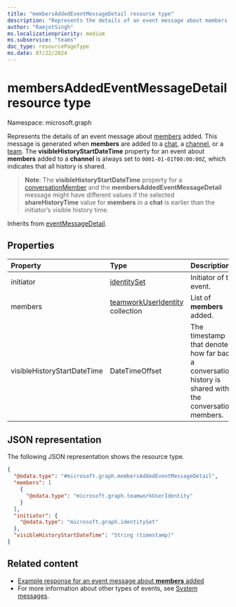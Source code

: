 ```yaml
---
title: "membersAddedEventMessageDetail resource type"
description: "Represents the details of an event message about members added."
author: "RamjotSingh"
ms.localizationpriority: medium
ms.subservice: "teams"
doc_type: resourcePageType
ms.date: 07/22/2024
---
```


# membersAddedEventMessageDetail resource type

Namespace: microsoft.graph

Represents the details of an event message about [members](../resources/conversationMember.md) added.
This message is generated when **members** are added to a [chat](../resources/chat.md), a [channel](../resources/channel.md), or a [team](../resources/team.md).
The **visibleHistoryStartDateTime** property for an event about **members** added to a **channel** is always set to `0001-01-01T00:00:00Z`, which indicates that all history is shared.

> **Note**: The **visibleHistoryStartDateTime** property for a [conversationMember](conversationmember.md) and the **membersAddedEventMessageDetail** message might have different values if the selected **shareHistoryTime** value for **members** in a **chat** is earlier than the initiator’s visible history time.


Inherits from [eventMessageDetail](../resources/eventmessagedetail.md).

## Properties
|Property|Type|Description|
|:---|:---|:---|
|initiator|[identitySet](../resources/identityset.md)|Initiator of the event.|
|members|[teamworkUserIdentity](../resources/teamworkuseridentity.md) collection|List of **members** added.|
|visibleHistoryStartDateTime|DateTimeOffset|The timestamp that denotes how far back a conversation's history is shared with the conversation members.|

## JSON representation
The following JSON representation shows the resource type.
<!-- {
  "blockType": "resource",
  "@odata.type": "microsoft.graph.membersAddedEventMessageDetail",
  "baseType": "microsoft.graph.eventMessageDetail"
}
-->
``` json
{
  "@odata.type": "#microsoft.graph.membersAddedEventMessageDetail",
  "members": [
    {
      "@odata.type": "microsoft.graph.teamworkUserIdentity"
    }
  ],
  "initiator": {
    "@odata.type": "microsoft.graph.identitySet"
  },
  "visibleHistoryStartDateTime": "String (timestamp)"
}
```


## Related content
- [Example response for an event message about **members** added](/graph/system-messages/#members-added)
- For more information about other types of events, see [System messages](/graph/system-messages).
